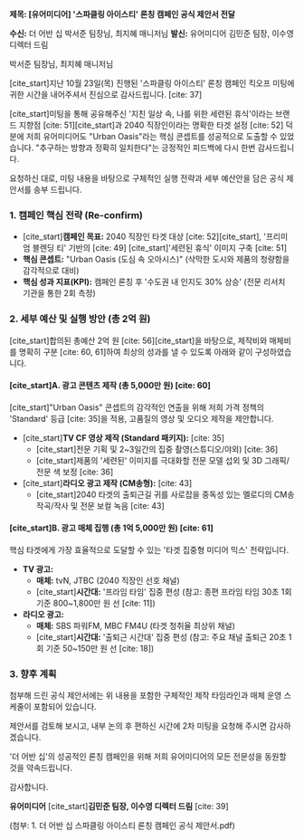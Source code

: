 **제목: [유어미디어] '스파클링 아이스티' 론칭 캠페인 공식 제안서 전달**

**수신:** 더 어반 십 박서준 팀장님, 최지혜 매니저님
**발신:** 유어미디어 김민준 팀장, 이수영 디렉터 드림

박서준 팀장님, 최지혜 매니저님

[cite_start]지난 10월 23일(목) 진행된 '스파클링 아이스티' 론칭 캠페인 킥오프 미팅에 귀한 시간을 내어주셔서 진심으로 감사드립니다. [cite: 37]

[cite_start]미팅을 통해 공유해주신 '지친 일상 속, 나를 위한 세련된 휴식'이라는 브랜드 지향점 [cite: 51][cite_start]과 2040 직장인이라는 명확한 타겟 설정 [cite: 52] 덕분에 저희 유어미디어도 "Urban Oasis"라는 핵심 콘셉트를 성공적으로 도출할 수 있었습니다. "추구하는 방향과 정확히 일치한다"는 긍정적인 피드백에 다시 한번 감사드립니다.

요청하신 대로, 미팅 내용을 바탕으로 구체적인 실행 전략과 세부 예산안을 담은 공식 제안서를 송부 드립니다.

### 1. 캠페인 핵심 전략 (Re-confirm)

* [cite_start]**캠페인 목표:** 2040 직장인 타겟 대상 [cite: 52][cite_start], '프리미엄 블렌딩 티' 기반의 [cite: 49] [cite_start]'세련된 휴식' 이미지 구축 [cite: 51]
* **핵심 콘셉트:** "Urban Oasis (도심 속 오아시스)" (삭막한 도시와 제품의 청량함을 감각적으로 대비)
* **핵심 성과 지표(KPI):** 캠페인 론칭 후 '수도권 내 인지도 30% 상승' (전문 리서치 기관을 통한 2회 측정)

### 2. 세부 예산 및 실행 방안 (총 2억 원)

[cite_start]합의된 총예산 2억 원 [cite: 56][cite_start]을 바탕으로, 제작비와 매체비를 명확히 구분 [cite: 60, 61]하여 최상의 성과를 낼 수 있도록 아래와 같이 구성하였습니다.

#### [cite_start]A. 광고 콘텐츠 제작 (총 5,000만 원) [cite: 60]

[cite_start]"Urban Oasis" 콘셉트의 감각적인 연출을 위해 저희 가격 정책의 'Standard' 등급 [cite: 35]을 적용, 고품질의 영상 및 오디오 제작을 제안합니다.

* [cite_start]**TV CF 영상 제작 (Standard 패키지):** [cite: 35]
    * [cite_start]전문 기획 및 2~3일간의 집중 촬영(스튜디오/야외) [cite: 36]
    * [cite_start]제품의 '세련된' 이미지를 극대화할 전문 모델 섭외 및 3D 그래픽/전문 색 보정 [cite: 36]
* [cite_start]**라디오 광고 제작 (CM송형):** [cite: 43]
    * [cite_start]2040 타겟의 출퇴근길 귀를 사로잡을 중독성 있는 멜로디의 CM송 작곡/작사 및 전문 보컬 녹음 [cite: 43]

#### [cite_start]B. 광고 매체 집행 (총 1억 5,000만 원) [cite: 61]

핵심 타겟에게 가장 효율적으로 도달할 수 있는 '타겟 집중형 미디어 믹스' 전략입니다.

* **TV 광고:**
    * **매체:** tvN, JTBC (2040 직장인 선호 채널)
    * [cite_start]**시간대:** '프라임 타임' 집중 편성 (참고: 종편 프라임 타임 30초 1회 기준 800~1,800만 원 선 [cite: 11])
* **라디오 광고:**
    * **매체:** SBS 파워FM, MBC FM4U (타겟 청취율 최상위 채널)
    * [cite_start]**시간대:** '출퇴근 시간대' 집중 편성 (참고: 주요 채널 출퇴근 20초 1회 기준 50~150만 원 선 [cite: 18])

### 3. 향후 계획

첨부해 드린 공식 제안서에는 위 내용을 포함한 구체적인 제작 타임라인과 매체 운영 스케줄이 포함되어 있습니다.

제안서를 검토해 보시고, 내부 논의 후 편하신 시간에 2차 미팅을 요청해 주시면 감사하겠습니다.

'더 어반 십'의 성공적인 론칭 캠페인을 위해 저희 유어미디어의 모든 전문성을 동원할 것을 약속드립니다.

감사합니다.

**유어미디어**
[cite_start]**김민준 팀장, 이수영 디렉터 드림** [cite: 39]

(첨부: 1. 더 어반 십 스파클링 아이스티 론칭 캠페인 공식 제안서.pdf)